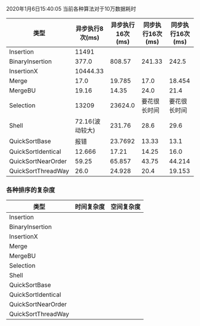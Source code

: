 2020年1月6日15:40:05
当前各种算法对于10万数据耗时

| 类型               | 异步执行8次(ms) | 异步执行16次(ms) | 同步执行16次(ms) | 同步执行16次(ms) |
| ------------------ | --------------- | ---------------- | ---------------- | ---------------- |
| Insertion          | 11491           |                  |                  |                  |
| BinaryInsertion    | 377.0           | 808.57           | 241.33           | 242.5            |
| InsertionX         | 10444.33        |                  |                  |                  |
| Merge              | 17.0            | 19.785           | 17.0             | 18.454           |
| MergeBU            | 19.16           | 14.35            | 24.0             | 21.4             |
| Selection          | 13209           | 23624.0          | 要花很长时间     | 要花很长时间     |
| Shell              | 72.16(波动较大) | 231.76           | 28.6             | 29.6             |
| QuickSortBase      | 报错            | 23.7692          | 13.33            | 13.1             |
| QuickSortIdentical | 12.666          | 17.21            | 14.25            | 16.0             |
| QuickSortNearOrder | 59.25           | 65.857           | 43.75            | 44.214           |
| QuickSortThreadWay | 26.0            | 24.928           | 20.4             | 19.153           |

### 各种排序的复杂度

| 类型               | 时间复杂度  |   空间复杂度   |
| ------------------ |   --------  |    ----------  |
| Insertion          |             |                |
| BinaryInsertion    |             |                |
| InsertionX         |             |                |
| Merge              |             |                |
| MergeBU            |             |                |
| Selection          |             |                |
| Shell              |             |                |
| QuickSortBase      |             |                |
| QuickSortIdentical |             |                |
| QuickSortNearOrder |             |                |
| QuickSortThreadWay |             |                |
